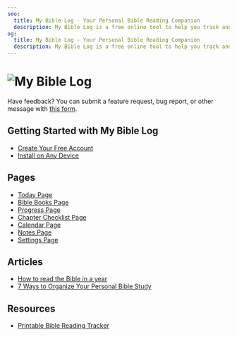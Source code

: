 ```yaml
---
seo:
  title: My Bible Log - Your Personal Bible Reading Companion
  description: My Bible Log is a free online tool to help you track and organize your Bible reading journey
og:
  title: My Bible Log - Your Personal Bible Reading Companion
  description: My Bible Log is a free online tool to help you track and organize your Bible reading journey
---
```


<h1>
  <img src="/share.jpg" alt="My Bible Log">
</h1>

Have feedback? You can submit a feature request, bug report, or other message with [this form](/feedback).

## Getting Started with My Bible Log

* [Create Your Free Account](/about/page-features--login)
* [Install on Any Device](/about/page-features--install)

## Pages

* [Today Page](/about/page-features--today)
* [Bible Books Page](/about/page-features--bible-books)
* [Progress Page](/about/page-features--progress)
* [Chapter Checklist Page](/about/page-features--chapter-checklist)
* [Calendar Page](/about/page-features--calendar)
* [Notes Page](/about/page-features--notes)
* [Settings Page](/about/page-features--settings)

## Articles

* [How to read the Bible in a year](/about/how-to--read-the-bible-in-a-year)
* [7 Ways to Organize Your Personal Bible Study](/about/how-to--organize-your-personal-bible-study)

<!--
* [How to read the New Testament in 90 days](/about/how-to--read-the-new-testament-in-90-days)
* [How to build a strong Bible reading habit](/about/how-to--build-a-strong-bible-reading-habit)
-->

## Resources

* [Printable Bible Reading Tracker](/resources/printable-bible-reading-tracker)
